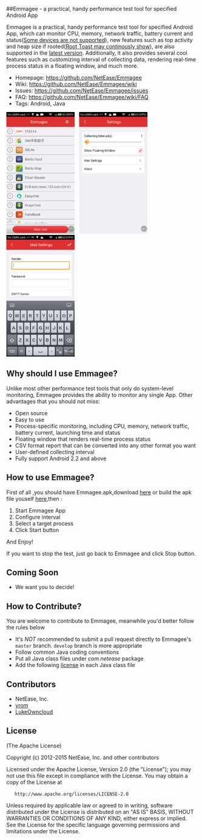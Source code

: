 ##Emmagee - a practical, handy performance test tool for specified Android App

Emmagee is a practical, handy performance test tool for specified Android App, which can monitor CPU, memory, 
network traffic, battery current and status([Some devices are not supported](https://github.com/NetEase/Emmagee/wiki/Some-devices-are-not-supported)), new features such as top activity and heap size if rooted([Root Toast may continously show](https://github.com/NetEase/Emmagee/wiki/FAQ)), are also supported in the [latest version](https://github.com/NetEase/Emmagee/releases). Additionally, it also provides several cool features such as customizing interval of collecting data,
rendering real-time process status in a floating window, and much more.

 * Homepage: https://github.com/NetEase/Emmagee
 * Wiki: https://github.com/NetEase/Emmagee/wiki
 * Issues: https://github.com/NetEase/Emmagee/issues
 * FAQ: https://github.com/NetEase/Emmagee/wiki/FAQ
 * Tags: Android, Java 

<img src="https://github.com/andrewleo/pictures/blob/master/Emmagee/V2.0/homepage.png" width="180px" />
&nbsp;
<img src="https://github.com/andrewleo/pictures/blob/master/Emmagee/V2.0/settings.png" width="180px" />
&nbsp;
<img src="https://github.com/andrewleo/pictures/blob/master/Emmagee/V2.0/mailsettings.png" width="180px" />

## Why should I use Emmagee?

Unlike most other performance test tools that only do system-level monitoring, Emmagee provides the ability to monitor any single App. Other advantages that
you should not miss:
* Open source
* Easy to use
* Process-specific monitoring, including CPU, memory, network traffic, battery current, launching time and status
* Floating window that renders real-time process status
* CSV format report that can be converted into any other format you want
* User-defined collecting interval
* Fully support Android 2.2 and above

## How to use Emmagee?

First of all ,you should have Emmagee.apk,download [here](http://code.google.com/p/emmagee/downloads/list) or 
build the apk file youself [here](https://github.com/NetEase/Emmagee/wiki/How-to-build-emmage.apk%3F),then :

1. Start Emmagee App
2. Configure interval
3. Select a target process 
4. Click Start button

And Enjoy!

If you want to stop the test, just go back to Emmagee and click Stop button.

## Coming Soon
* We want you to decide!

## How to Contribute?

You are welcome to contribute to Emmagee, meanwhile you'd better follow the rules below

* It's *NOT* recommended to submit a pull request directly to Emmagee's `master` branch. `develop` branch is more appropriate
* Follow common Java coding conventions
* Put all Java class files under *com.netease* package
* Add the following [license](#license) in each Java class file

## Contributors
* NetEase, Inc.
* [yrom](https://github.com/yrom)
* [LukeOwncloud](https://github.com/LukeOwncloud)

## License
(The Apache License)

Copyright (c) 2012-2015 NetEase, Inc. and other contributors

   Licensed under the Apache License, Version 2.0 (the "License");
   you may not use this file except in compliance with the License.
   You may obtain a copy of the License at

       http://www.apache.org/licenses/LICENSE-2.0

   Unless required by applicable law or agreed to in writing, software
   distributed under the License is distributed on an "AS IS" BASIS,
   WITHOUT WARRANTIES OR CONDITIONS OF ANY KIND, either express or implied.
   See the License for the specific language governing permissions and
   limitations under the License.
